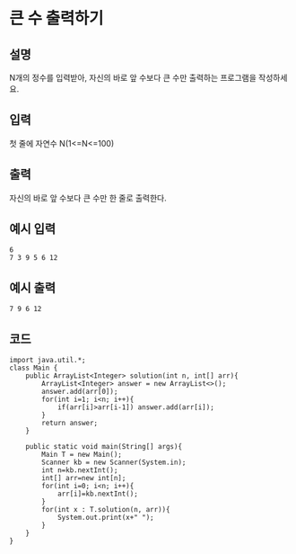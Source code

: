 # 큰 수 출력하기

## 설명

N개의 정수를 입력받아, 자신의 바로 앞 수보다 큰 수만 출력하는 프로그램을 작성하세요.




## 입력
첫 줄에 자연수 N(1<=N<=100)


## 출력
자신의 바로 앞 수보다 큰 수만 한 줄로 출력한다.

## 예시 입력
```
6
7 3 9 5 6 12

```

## 예시 출력

```
7 9 6 12
```

## 코드
```
import java.util.*;
class Main {	
	public ArrayList<Integer> solution(int n, int[] arr){
		ArrayList<Integer> answer = new ArrayList<>();
		answer.add(arr[0]);
		for(int i=1; i<n; i++){
			if(arr[i]>arr[i-1]) answer.add(arr[i]);
		}
		return answer;
	}

	public static void main(String[] args){
		Main T = new Main();
		Scanner kb = new Scanner(System.in);
		int n=kb.nextInt();
		int[] arr=new int[n];
		for(int i=0; i<n; i++){
			arr[i]=kb.nextInt();
		}
		for(int x : T.solution(n, arr)){
			System.out.print(x+" ");
		}
	}
}


```
